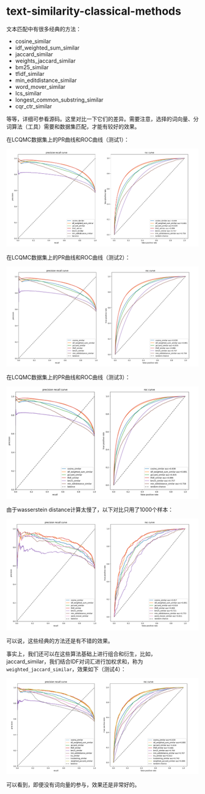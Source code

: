 # text-similarity-classical-methods

文本匹配中有很多经典的方法：
- cosine_similar
- idf_weighted_sum_similar
- jaccard_similar
- weights_jaccard_similar
- bm25_similar
- tfidf_similar
- min_editdistance_similar
- word_mover_similar
- lcs_similar
- longest_common_substring_similar
- cqr_ctr_similar

等等，详细可参看源码。这里对比一下它们的差异。需要注意，选择的词向量、分词算法（工具）需要和数据集匹配，才能有较好的效果。


在LCQMC数据集上的PR曲线和ROC曲线（测试1）：

![](asset/ts1.png)

在LCQMC数据集上的PR曲线和ROC曲线（测试2）：

![](asset/ts2.png)

在LCQMC数据集上的PR曲线和ROC曲线（测试3）：

![](asset/ts3.png)

由于wasserstein distance计算太慢了，以下对比只用了1000个样本：

![](asset/ts4.png)

可以说，这些经典的方法还是有不错的效果。


事实上，我们还可以在这些算法基础上进行组合和衍生，比如，jaccard_similar，我们结合IDF对词汇进行加权求和，称为`weighted_jaccard_similar`，效果如下（测试4）：

![](asset/ts5.png)

可以看到，即便没有词向量的参与，效果还是非常好的。
